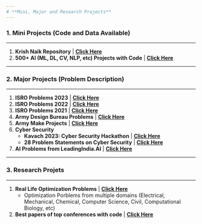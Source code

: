 ```yaml
---
# **Mini, Major and Research Projects**
---
```

### **1. Mini Projects (Code and Data Available)**
---
 1. **Krish Naik Repository** | <a href="https://github.com/krishnaik06?tab=repositories" target="_blank" rel="noopener"><b>Click Here</b></a>
 2. **500+ AI (ML, DL, CV, NLP, etc) Projects with Code** | <a href="https://github.com/ashishpatel26/500-AI-Machine-learning-Deep-learning-Computer-vision-NLP-Projects-with-code" target="_blank" rel="noopener"><b>Click Here</b></a>

---
### **2. Major Projects (Problem Description)**
---
1. **ISRO Problems 2023** | <a href="https://drive.google.com/drive/folders/1K-0glTmjcy2XYl0VGMvEnwgQN9E2KZEX" target="_blank" rel="noopener"><b>Click Here</b></a>
2. **ISRO Problems 2022** | <a href="https://drive.google.com/drive/folders/1K-0glTmjcy2XYl0VGMvEnwgQN9E2KZEX" target="_blank" rel="noopener"><b>Click Here</b></a>
3. **ISRO Problems 2021** | <a href="https://drive.google.com/drive/folders/1K-0glTmjcy2XYl0VGMvEnwgQN9E2KZEX" target="_blank" rel="noopener"><b>Click Here</b></a>
4. **Army Design Bureau Problems** | <a href="https://drive.google.com/drive/folders/1K-0glTmjcy2XYl0VGMvEnwgQN9E2KZEX" target="_blank" rel="noopener"><b>Click Here</b></a>
5. **Army Make Projects** | <a href="https://drive.google.com/drive/folders/1K-0glTmjcy2XYl0VGMvEnwgQN9E2KZEX" target="_blank" rel="noopener"><b>Click Here</b></a>
6. **Cyber Security**
   - **Kavach 2023: Cyber Security Hackathon** | <a href="https://kavach.mic.gov.in/kavach2023PS" target="_blank" rel="noopener"><b>Click Here</b></a>
   - **28 Problem Statements on Cyber Security** | <a href="https://drive.google.com/drive/folders/1K-0glTmjcy2XYl0VGMvEnwgQN9E2KZEX" target="_blank" rel="noopener"><b>Click Here</b></a>
7. **AI Problems from LeadingIndia.AI** | <a href="https://www.leadingindia.ai/projects" target="_blank" rel="noopener"><b>Click Here</b></a>

---
### **3. Research Projets**
---
1. **Real Life Optimization Problems** | <a href="https://github.com/P-N-Suganthan/2020-RW-Constrained-Optimisation/blob/master/Problem-Definitions.pdf" target="_blank" rel="noopener"><b>Click Here</b></a>
   - Optimization Porblems from multiple domains (Electrical, Mechanical, Chemical, Computer Science, Civil, Computational Biology, etc)
2. **Best papers of top conferences with code** | <a href="https://github.com/zziz/pwc" target="_blank" rel="noopener"><b>Click Here</b></a>

